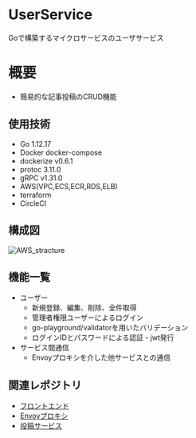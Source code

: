 # UserService
Goで構築するマイクロサービスのユーザサービス

# 概要
- 簡易的な記事投稿のCRUD機能

## 使用技術
- Go 1.12.17
- Docker docker-compose
- dockerize v0.6.1
- protoc 3.11.0
- gRPC v1.31.0
- AWS(VPC,ECS,ECR,RDS,ELB)
- terraform
- CircleCI

## 構成図
![AWS_stracture](https://user-images.githubusercontent.com/36359899/89097162-79bd3200-d417-11ea-83e5-8c998c824a0f.png)

## 機能一覧
- ユーザー
  - 新規登録、編集、削除、全件取得
  - 管理者権限ユーザーによるログイン
  - go-playground/validatorを用いたバリデーション
  - ログインIDとパスワードによる認証・jwt発行
- サービス間通信
  - Envoyプロキシを介した他サービスとの通信

## 関連レポジトリ
- [フロントエンド](https://github.com/yzmw1213/Front)
- [Envoyプロキシ](https://github.com/yzmw1213/Proxy)
- [投稿サービス](https://github.com/yzmw1213/PostService)
